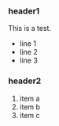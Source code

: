 ### header1

This is a test.

- line 1
- line 2
- line 3

### header2

1. item a
2. item b
3. item c

